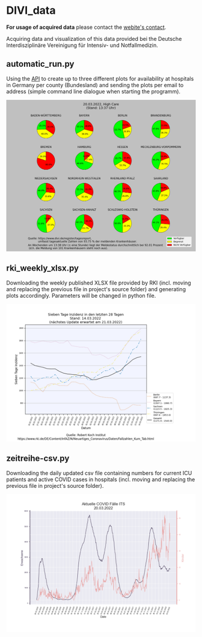 # DIVI_data

**For usage of acquired data** please contact the [webite's contact](https://divi.de/register/anprechpartner-register). 

Acquiring data and visualization of this data provided bei the Deutsche Interdisziplinäre Vereinigung für Intensiv- und Notfallmedizin.

## automatic_run.py

Using the [API](https://www.intensivregister.de/api/public/intensivregister) to create up to three different plots for availability at hospitals in Germany per county (Bundesland) and sending the plots per email to address (simple command line dialogue when starting the programm). 

<img src="https://github.com/Romes-Kalt/DIVI_data/blob/main/plots/2022_03_20at13-37_hicare.png" alt="availability" width="600"/>

## rki_weekly_xlsx.py

Downloading the weekly published XLSX file provided by RKI (incl. moving and replacing the previous file in project's source folder) and generating plots accordingly. Parameters will be changed in python file. 

<img src="https://github.com/Romes-Kalt/DIVI_data/blob/main/data/xlsx_data/plots/2022_03_14_inc_of_5_bl_last_28days.png" alt="weekly_rki" width="600"/>

## zeitreihe-csv.py

Downloading the daily updated csv file containing numbers for current ICU patients and active COVID cases in hospitals (incl. moving and replacing the previous file in project's source folder).

<img src="https://github.com/Romes-Kalt/DIVI_data/blob/main/plots/csv_plots/Aktuelle_COVID_Faelle_ITS.png" alt="zeitreihe" width="600"/>
